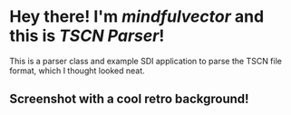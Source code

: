 <h1>Hey there! I'm <i>mindfulvector</i> and this is <i>TSCN Parser</i>!</h1>

This is a parser class and example SDI application to parse the TSCN file format, which I thought looked neat.

<h2>Screenshot with a cool retro background!</h2
<img src="_promotion/tscn_parser_screenshot1.png" />
